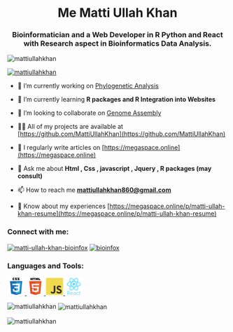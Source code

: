 <h1 align="center">Me Matti Ullah Khan</h1>
<h3 align="center">Bioinformatician and a Web Developer in R Python and React with Research aspect in Bioinformatics Data Analysis.</h3>

<p align="left"> <img src="https://komarev.com/ghpvc/?username=mattiullahkhan&label=Profile%20views&color=0e75b6&style=flat" alt="mattiullahkhan" /> </p>

<p align="left"> <a href="https://github.com/ryo-ma/github-profile-trophy"><img src="https://github-profile-trophy.vercel.app/?username=mattiullahkhan" alt="mattiullahkhan" /></a> </p>

- 🔭 I’m currently working on [Phylogenetic Analysis](https://github.com/MattiUllahKhan/R-Phylgenetic-Tree-Code)

- 🌱 I’m currently learning **R packages and R Integration into Websites**

- 👯 I’m looking to collaborate on [Genome Assembly](https://github.com/MattiUllahKhan/Genome-Assembly)

- 👨‍💻 All of my projects are available at [https://github.com/MattiUllahKhan](https://github.com/MattiUllahKhan)

- 📝 I regularly write articles on [https://megaspace.online](https://megaspace.online)

- 💬 Ask me about **Html , Css , javascript , Jquery , R packages (may consult)**

- 📫 How to reach me **mattiullahkhan860@gmail.com**

- 📄 Know about my experiences [https://megaspace.online/p/matti-ullah-khan-resume](https://megaspace.online/p/matti-ullah-khan-resume)

<h3 align="left">Connect with me:</h3>
<p align="left">
<a href="https://linkedin.com/in/matti-ullah-khan-bioinfox" target="blank"><img align="center" src="https://raw.githubusercontent.com/rahuldkjain/github-profile-readme-generator/master/src/images/icons/Social/linked-in-alt.svg" alt="matti-ullah-khan-bioinfox" height="30" width="40" /></a>
<a href="https://www.youtube.com/c/bioinfox" target="blank"><img align="center" src="https://raw.githubusercontent.com/rahuldkjain/github-profile-readme-generator/master/src/images/icons/Social/youtube.svg" alt="bioinfox" height="30" width="40" /></a>
</p>

<h3 align="left">Languages and Tools:</h3>
<p align="left"> <a href="https://www.w3schools.com/css/" target="_blank" rel="noreferrer"> <img src="https://raw.githubusercontent.com/devicons/devicon/master/icons/css3/css3-original-wordmark.svg" alt="css3" width="40" height="40"/> </a> <a href="https://www.w3.org/html/" target="_blank" rel="noreferrer"> <img src="https://raw.githubusercontent.com/devicons/devicon/master/icons/html5/html5-original-wordmark.svg" alt="html5" width="40" height="40"/> </a> <a href="https://developer.mozilla.org/en-US/docs/Web/JavaScript" target="_blank" rel="noreferrer"> <img src="https://raw.githubusercontent.com/devicons/devicon/master/icons/javascript/javascript-original.svg" alt="javascript" width="40" height="40"/> </a> <a href="https://reactjs.org/" target="_blank" rel="noreferrer"> <img src="https://raw.githubusercontent.com/devicons/devicon/master/icons/react/react-original-wordmark.svg" alt="react" width="40" height="40"/> </a> </p>

<p><img align="left" src="https://github-readme-stats.vercel.app/api/top-langs?username=mattiullahkhan&show_icons=true&locale=en&layout=compact" alt="mattiullahkhan" /></p>

<p>&nbsp;<img align="center" src="https://github-readme-stats.vercel.app/api?username=mattiullahkhan&show_icons=true&locale=en" alt="mattiullahkhan" /></p>

<p><img align="center" src="https://github-readme-streak-stats.herokuapp.com/?user=mattiullahkhan&" alt="mattiullahkhan" /></p>
